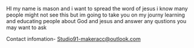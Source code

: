 HI my name is mason and i want to spread the word of jesus i  know many people might not see this but im going to take you on my journy learning and educating people about God and jesus and answer any qustions you may want to ask 

Contact infomation- Studio91-makeracc@outlook.com
